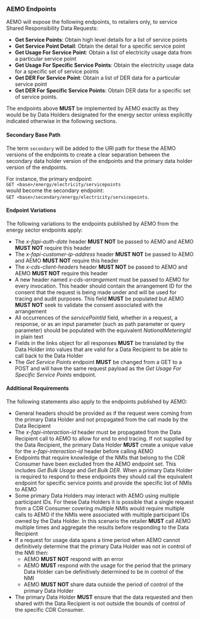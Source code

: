 
### AEMO Endpoints

AEMO will expose the following endpoints, to retailers only, to service Shared Responsibility Data Requests:

* **Get Service Points**: Obtain high level details for a list of service points
* **Get Service Point Detail**: Obtain the detail for a specific service point
* **Get Usage For Service Point**: Obtain a list of electricity usage data from a particular service point
* **Get Usage For Specific Service Points**: Obtain the electricity usage data for a specific set of service points
* **Get DER For Service Point**: Obtain a list of DER data for a particular service point
* **Get DER For Specific Service Points**: Obtain DER data for a specific set of service points.

The endpoints above **MUST** be implemented by AEMO exactly as they would be by Data Holders designated for the energy sector unless explicitly indicated otherwise in the following sections.

#### Secondary Base Path

The term `secondary` will be added to the URI path for these the AEMO versions of the
endpoints to create a clear separation between the secondary data holder version of the
endpoints and the primary data holder version of the endpoints.

For instance, the primary endpoint:  
`GET <base>/energy/electricity/servicepoints`  
would become the secondary endpoint:  
`GET <base>/secondary/energy/electricity/servicepoints`.

#### Endpoint Variations

The following variations to the endpoints published by AEMO from the energy sector endpoints apply:

* The _x-fapi-auth-date_ header **MUST NOT** be passed to AEMO and AEMO **MUST NOT** require this header
* The _x-fapi-customer-ip-address_ header **MUST NOT** be passed to AEMO and AEMO **MUST NOT** require this header
* The _x-cds-client-headers_ header **MUST NOT** be passed to AEMO and AEMO **MUST NOT** require this header
* A new header named _x-cds-arrangement_ must be passed to AEMO for every invocation. This header should contain the arrangement ID for the consent that the request is being made under and will be used for tracing and audit purposes. This field **MUST** be populated but AEMO **MUST NOT** seek to validate the consent associated with the arrangement
* All occurrences of the _servicePointId_ field, whether in a request, a response, or as an input parameter (such as path parameter or query parameter) should be populated with the equivalent _NationalMeteringId_ in plain text
* Fields in the links object for all responses **MUST** be translated by the Data Holder into
values that are valid for a Data Recipient to be able to call back to the Data Holder
* The *Get Service Points* endpoint **MUST** be changed from a GET to a POST and will have the same request payload as the *Get Usage For Specific Service Points* endpoint.

#### Additional Requirements

The following statements also apply to the endpoints published by AEMO:

* General headers should be provided as if the request were coming from the primary Data Holder and not propagated from the call made by the Data Recipient
* The _x-fapi-interaction-id_ header must be propagated from the Data Recipient call to AEMO to allow for end to end tracing. If not supplied by the Data Recipient, the primary Data Holder **MUST** create a unique value for the _x-fapi-interaction-id_ header before calling AEMO
* Endpoints that require knowledge of the NMIs that belong to the CDR Consumer have been excluded from the AEMO endpoint set. This includes *Get Bulk Usage* and *Get Bulk DER*. When a primary Data Holder is required to respond to these endpoints they should call the equivalent endpoint for specific service points and provide the specific list of NMIs to AEMO
* Some primary Data Holders may interact with AEMO using multiple participant IDs. For these Data Holders it is possible that a single request from a CDR Consumer covering multiple NMIs would require multiple calls to AEMO if the NMIs were associated with multiple participant IDs owned by the Data Holder. In this scenario the retailer **MUST** call AEMO multiple times and aggregate the results before responding to the Data Recipient
* If a request for usage data spans a time period when AEMO cannot definitively determine that the primary Data Holder was not in control of the NMI then:
  * AEMO **MUST NOT** respond with an error
  * AEMO **MUST** respond with the usage for the period that the primary Data Holder can be definitively determined to be in control of the NMI
  * AEMO **MUST NOT** share data outside the period of control of the primary Data Holder
* The primary Data Holder **MUST** ensure that the data requested and then shared with the Data Recipient is not outside the bounds of control of the specific CDR Consumer.
